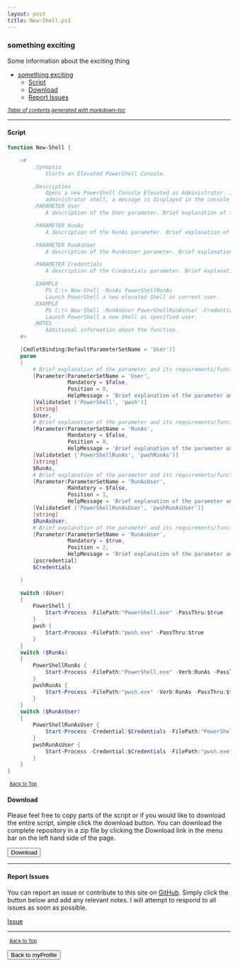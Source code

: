 ```yaml
---
layout: post
title: New-Shell.ps1
---
```


### something exciting

Some information about the exciting thing

- [something exciting](#something-exciting)
  - [Script](#script)
  - [Download](#download)
  - [Report Issues](#report-issues)

<small><i><a href='http://ecotrust-canada.github.io/markdown-toc/'>Table of contents generated with markdown-toc</a></i></small>

---

#### Script

```powershell
function New-Shell {

	<#
		.Synopsis
			Starts an Elevated PowerShell Console.

		.Description
			Opens a new PowerShell Console Elevated as Administrator. If the user is already running an elevated
			administrator shell, a message is displayed in the console session.
		.PARAMETER User
			A description of the User parameter. Brief explanation of the parameter and its requirements/function

		.PARAMETER RunAs
			A description of the RunAs parameter. Brief explanation of the parameter and its requirements/function

		.PARAMETER RunAsUser
			A description of the RunAsUser parameter. Brief explanation of the parameter and its requirements/function

		.PARAMETER Credentials
			A description of the Credentials parameter. Brief explanation of the parameter and its requirements/function

		.EXAMPLE
			PS C:\> New-Shell -RunAs PowerShellRunAs
			Launch PowerShell a new elevated Shell as current user.
		.EXAMPLE
			PS C:\> New-Shell -RunAsUser PowerShellRunAsUser -Credentials (Get-Credential)
			Launch PowerShell a new Shell as specified user.
		.NOTES
			Additional information about the function.
	#>

	[CmdletBinding(DefaultParameterSetName = 'User')]
	param
	(
		# Brief explanation of the parameter and its requirements/function
		[Parameter(ParameterSetName = 'User',
				   Mandatory = $false,
				   Position = 0,
				   HelpMessage = 'Brief explanation of the parameter and its requirements/function')]
		[ValidateSet ('PowerShell', 'pwsh')]
		[string]
		$User,
		# Brief explanation of the parameter and its requirements/function
		[Parameter(ParameterSetName = 'RunAs',
				   Mandatory = $false,
				   Position = 0,
				   HelpMessage = 'Brief explanation of the parameter and its requirements/function')]
		[ValidateSet ('PowerShellRunAs', 'pwshRunAs')]
		[string]
		$RunAs,
		# Brief explanation of the parameter and its requirements/function
		[Parameter(ParameterSetName = 'RunAsUser',
				   Mandatory = $false,
				   Position = 1,
				   HelpMessage = 'Brief explanation of the parameter and its requirements/function')]
		[ValidateSet ('PowerShellRunAsUser', 'pwshRunAsUser')]
		[string]
		$RunAsUser,
		# Brief explanation of the parameter and its requirements/function
		[Parameter(ParameterSetName = 'RunAsUser',
				   Mandatory = $true,
				   Position = 2,
				   HelpMessage = 'Brief explanation of the parameter and its requirements/function')]
		[pscredential]
		$Credentials

	)

	switch ($User)
	{
		PowerShell {
			Start-Process -FilePath:"PowerShell.exe" -PassThru:$true
		}
		pwsh {
			Start-Process -FilePath:"pwsh.exe" -PassThru:$true
		}
	}
	switch ($RunAs)
	{
		PowerShellRunAs {
			Start-Process -FilePath:"PowerShell.exe" -Verb:RunAs -PassThru:$true
		}
		pwshRunAs {
			Start-Process -FilePath:"pwsh.exe" -Verb:RunAs -PassThru:$true
		}
	}
	switch ($RunAsUser)
	{
		PowerShellRunAsUser {
			Start-Process -Credential:$Credentials -FilePath:"PowerShell.exe" -LoadUserProfile:$true -UseNewEnvironment:$true -ArgumentList @("-Mta")
		}
		pwshRunAsUser {
			Start-Process -Credential:$Credentials -FilePath:"pwsh.exe" -LoadUserProfile:$true -UseNewEnvironment:$true -ArgumentList @("-Mta")
		}
	}
}
```

<span style="font-size:11px;"><a href="#"><i class="fas fa-caret-up" aria-hidden="true" style="color: white; margin-right:5px;"></i>Back to Top</a></span>

#### Download

Please feel free to copy parts of the script or if you would like to download the entire script, simple click the download button. You can download the complete repository in a zip file by clicking the Download link in the menu bar on the left hand side of the page.

<button class="btn" type="submit" onclick="window.open('http://agamar.domain.leigh-services.com:4000/powershell/functions/myProfile/New-Shell.ps1')">
    <i class="fa fa-cloud-download-alt">
    </i>
        Download
</button>

---

#### Report Issues

You can report an issue or contribute to this site on <a href="https://github.com/BanterBoy/scripts-blog/issues">GitHub</a>. Simply click the button below and add any relevant notes. I will attempt to respond to all issues as soon as possible.

<!-- Place this tag where you want the button to render. -->

<a class="github-button" href="https://github.com/BanterBoy/scripts-blog/issues/new?title=New-Shell.ps1&body=There is a problem with this function. Please find details below." data-show-count="true" aria-label="Issue BanterBoy/scripts-blog on GitHub">Issue</a>

---

<span style="font-size:11px;"><a href="#"><i class="fas fa-caret-up" aria-hidden="true" style="color: white; margin-right:5px;"></i>Back to Top</a></span>

<a href="/menu/_pages/myProfile.html">
    <button class="btn">
        <i class='fas fa-reply'>
        </i>
            Back to myProfile
    </button>
</a>

[1]: http://ecotrust-canada.github.io/markdown-toc
[2]: https://github.com/googlearchive/code-prettify
